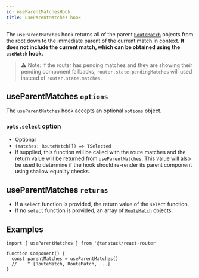 ```yaml
---
id: useParentMatchesHook
title: useParentMatches hook
---
```


The `useParentMatches` hook returns all of the parent [`RouteMatch`](./api/router/RouteMatchType) objects from the root down to the immediate parent of the current match in context. **It does not include the current match, which can be obtained using the `useMatch` hook.**

> ⚠️ Note: If the router has pending matches and they are showing their pending component fallbacks, `router.state.pendingMatches` will used instead of `router.state.matches`.

## useParentMatches `options`

The `useParentMatches` hook accepts an optional `options` object.

### `opts.select` option

- Optional
- `(matches: RouteMatch[]) => TSelected`
- If supplied, this function will be called with the route matches and the return value will be returned from `useParentMatches`. This value will also be used to determine if the hook should re-render its parent component using shallow equality checks.

## useParentMatches `returns`

- If a `select` function is provided, the return value of the `select` function.
- If no `select` function is provided, an array of [`RouteMatch`](./api/router/RouteMatchType) objects.

## Examples

```tsx
import { useParentMatches } from '@tanstack/react-router'

function Component() {
  const parentMatches = useParentMatches()
  //    ^ [RouteMatch, RouteMatch, ...]
}
```
